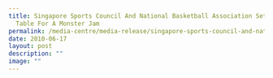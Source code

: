 ```yaml
---
title: Singapore Sports Council And National Basketball Association Set The
  Table For A Monster Jam
permalink: /media-centre/media-release/singapore-sports-council-and-national-basketball-association-set-the-tab/
date: 2010-06-17
layout: post
description: ""
image: ""
---
```

